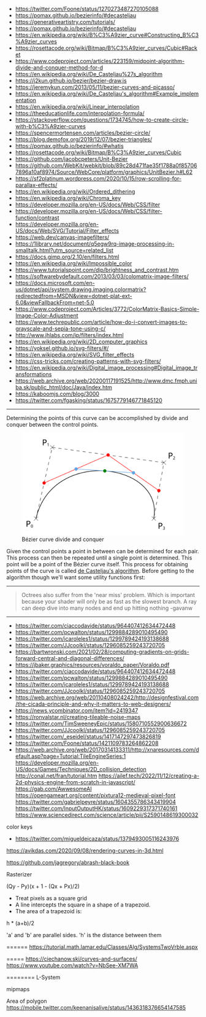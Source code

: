 - <https://twitter.com/Foone/status/1270273487270105088>
- <https://pomax.github.io/bezierinfo/#decasteljau>
- <https://generativeartistry.com/tutorials/>
- <https://pomax.github.io/bezierinfo/#decasteljau>
- <https://en.wikipedia.org/wiki/B%C3%A9zier_curve#Constructing_B%C3%A9zier_curves>
- <https://rosettacode.org/wiki/Bitmap/B%C3%A9zier_curves/Cubic#Racket>
- <https://www.codeproject.com/articles/223159/midpoint-algorithm-divide-and-conquer-method-for-d>
- <https://en.wikipedia.org/wiki/De_Casteljau%27s_algorithm>
- <https://j2kun.github.io/bezier/bezier-draw.js>
- <https://jeremykun.com/2013/05/11/bezier-curves-and-picasso/>
- <https://en.wikipedia.org/wiki/De_Casteljau's_algorithm#Example_implementation>
- <https://en.wikipedia.org/wiki/Linear_interpolation>
- <https://theeducationlife.com/interpolation-formula/>
- <https://stackoverflow.com/questions/1734745/how-to-create-circle-with-b%C3%A9zier-curves>
- <https://spencermortensen.com/articles/bezier-circle/>
- <https://blog.demofox.org/2019/12/07/bezier-triangles/>
- <https://pomax.github.io/bezierinfo/#whatis>
- <https://rosettacode.org/wiki/Bitmap/B%C3%A9zier_curves/Cubic>
- <https://github.com/jacobcpeters/Unit-Bezier>
- <https://github.com/WebKit/webkit/blob/89c28d471fae35f1788a0f857067896a10af8974/Source/WebCore/platform/graphics/UnitBezier.h#L62>
- <https://sf2platinum.wordpress.com/2020/10/15/row-scrolling-for-parallax-effects/>
- <https://en.wikipedia.org/wiki/Ordered_dithering>
- <https://en.wikipedia.org/wiki/Chroma_key>
- <https://developer.mozilla.org/en-US/docs/Web/CSS/filter>
- <https://developer.mozilla.org/en-US/docs/Web/CSS/filter-function/contrast>
- <https://developer.mozilla.org/en-US/docs/Web/SVG/Tutorial/Filter_effects>
- <https://web.dev/canvas-imagefilters/>
- <https://1library.net/document/q5egw9rq-image-processing-in-smalltalk.html?utm_source=related_list>
- <https://docs.gimp.org/2.10/en/filters.html>
- <https://en.wikipedia.org/wiki/Impossible_color>
- <https://www.tutorialspoint.com/dip/brightness_and_contrast.htm>
- <https://softwarebydefault.com/2013/03/03/colomatrix-image-filters/>
- <https://docs.microsoft.com/en-us/dotnet/api/system.drawing.imaging.colormatrix?redirectedfrom=MSDN&view=dotnet-plat-ext-6.0&viewFallbackFrom=net-5.0>
- <https://www.codeproject.com/Articles/3772/ColorMatrix-Basics-Simple-Image-Color-Adjustment>
- <https://www.techrepublic.com/article/how-do-i-convert-images-to-grayscale-and-sepia-tone-using-c/>
- <http://www.jhlabs.com/ip/filters/index.html>
- <https://en.wikipedia.org/wiki/2D_computer_graphics>
- <https://yoksel.github.io/svg-filters/#/>
- <https://en.wikipedia.org/wiki/SVG_filter_effects>
- <https://css-tricks.com/creating-patterns-with-svg-filters/>
- <https://en.wikipedia.org/wiki/Digital_image_processing#Digital_image_transformations>
- <https://web.archive.org/web/20200117191525/http://www.dmc.fmph.uniba.sk/public_html/doc/Java/index.htm>
- <https://kaboomjs.com/blog/3000>
- <https://twitter.com/fgasking/status/1675779146771845120>

---

Determining the points of this curve can be accomplished by divide and conquer between the control points.

<figure>
    <img src="/media-library/graphics-programming/bezier-curve-midpoint.svg" alt="Bézier curve midpoints">
    <figcaption>Bézier curve divide and conquer</figcaption>
</figure>

Given the control points a point in between can be determined for each pair. This process can then be repeated until
a single point is determined. This point will be a point of the Bézier curve itself. This process for obtaining points
of the curve is called [de Casteljau's algorithm](https://en.wikipedia.org/wiki/De_Casteljau's_algorithm). Before
getting to the algorithm though we'll want some utility functions first:

---

> Octrees also suffer from the 'near miss' problem. Which is important because your shader
> will only be as fast as the slowest branch. A ray can deep dive into many nodes and end up hitting nothing
> -gavanw
---

- <https://twitter.com/ciaccodavide/status/964407412634472448>
- <https://twitter.com/pcwalton/status/1299884289010495490>
- <https://twitter.com/icaroleles1/status/1299789424193138688>
- <https://twitter.com/JJcoolkl/status/1296085259243720705>
- <https://bartwronski.com/2021/02/28/computing-gradients-on-grids-forward-central-and-diagonal-differences/>
- <https://jbaker.graphics/resources/voraldo_paper/Voraldo.pdf>
- <https://twitter.com/ciaccodavide/status/964407412634472448>
- <https://twitter.com/pcwalton/status/1299884289010495490>
- <https://twitter.com/icaroleles1/status/1299789424193138688>
- <https://twitter.com/JJcoolkl/status/1296085259243720705>
- <https://web.archive.org/web/20110408024242/http://designfestival.com/the-cicada-principle-and-why-it-matters-to-web-designers/>
- <https://news.ycombinator.com/item?id=2419347>
- <https://ronvalstar.nl/creating-tileable-noise-maps>
- <https://twitter.com/TimSweeneyEpic/status/1580710552900636672>
- <https://twitter.com/JJcoolkl/status/1296085259243720705>
- <https://twitter.com/_eseidel/status/1417147297473826819>
- <https://twitter.com/Foone/status/1421109783264862208>
- <https://web.archive.org/web/20170314133311/http://xnaresources.com/default.asp?page=Tutorial:TileEngineSeries:1>
<https://developer.mozilla.org/en-US/docs/Games/Techniques/2D_collision_detection>
<http://conal.net/fran/tutorial.htm>
<https://ailef.tech/2022/11/12/creating-a-2d-physics-engine-from-scratch-in-javascript/>
<https://gab.com/AwwesomeAI>
<https://opengameart.org/content/pixtura12-medieval-pixel-font>
<https://twitter.com/gabrielpeyre/status/1604355786343419904>
<https://twitter.com/InputOutputHK/status/1609229317371740161>
<https://www.sciencedirect.com/science/article/pii/S2590148619300032>

color keys

- <https://twitter.com/migueldeicaza/status/1379493005116243976>

<https://avikdas.com/2020/09/08/rendering-curves-in-3d.html>

<https://github.com/jagregory/abrash-black-book>

Rasterizer

(Qy - Py)(x + 1 - (Qx + Px)/2)

- Treat pixels as a square grid
- A line intercepts the square in a shape of a trapezoid.
- The area of a trapezoid is:

h * (a+b)/2

'a' and 'b' are parallel sides. 'h' is the distance between them

======
<https://tutorial.math.lamar.edu/Classes/Alg/SystemsTwoVrble.aspx>

=====
<https://ciechanow.ski/curves-and-surfaces/>
<https://www.youtube.com/watch?v=NbSee-XM7WA>

========
L-System

mipmaps

Area of polygon
<https://mobile.twitter.com/keenanisalive/status/1436318376654147585>
